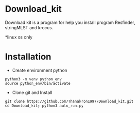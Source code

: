 # Download_kit
Download kit is a program for help you install program Resfinder, stringMLST and krocus.
 
*linux os only

# <strong>Installation</strong>
 - Create environment python
 ```
python3 -m venv python_env
source python_env/bin/activate
 ```
 - Clone git and Install
 
 ```
 git clone https://github.com/Thanakron1997/Download_kit.git
 cd Download_kit; python3 auto_run.py
 ```
 
